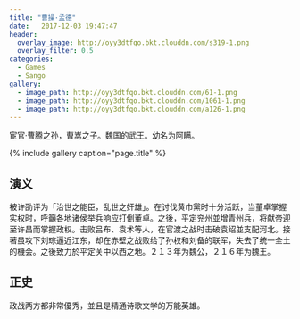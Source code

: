 ```yaml
---
title: "曹操·孟德"
date:   2017-12-03 19:47:47
header:
  overlay_image: http://oyy3dtfqo.bkt.clouddn.com/s319-1.png
  overlay_filter: 0.5
categories:
  - Games
  - Sango
gallery:
  - image_path: http://oyy3dtfqo.bkt.clouddn.com/61-1.png
  - image_path: http://oyy3dtfqo.bkt.clouddn.com/1061-1.png
  - image_path: http://oyy3dtfqo.bkt.clouddn.com/a126-1.png
---
```


宦官·曹腾之孙，曹嵩之子。魏国的武王。幼名为阿瞒。

{% include gallery caption="page.title" %}

## 演义

被许劭评为「治世之能臣，乱世之奸雄」。在讨伐黄巾黨时十分活跃，当董卓掌握实权时，呼籲各地诸侯举兵响应打倒董卓。之後，平定兖州並增青州兵，将献帝迎至许昌而掌握政权。击败吕布、袁术等人，在官渡之战时击破袁绍並支配河北。接著虽攻下刘琮逼近江东，却在赤壁之战败给了孙权和刘备的联军，失去了统一全土的機会。之後致力於平定关中以西之地。２１３年为魏公，２１６年为魏王。

## 正史

政战两方都非常優秀，並且是精通诗歌文学的万能英雄。